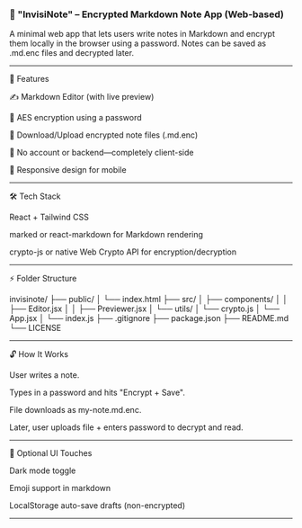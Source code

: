 
### 🔐 "InvisiNote" – Encrypted Markdown Note App (Web-based)

A minimal web app that lets users write notes in Markdown and encrypt them locally in the browser using a password. Notes can be saved as .md.enc files and decrypted later.


---

🌟 Features

✍️ Markdown Editor (with live preview)

🔐 AES encryption using a password

💾 Download/Upload encrypted note files (.md.enc)

🧪 No account or backend—completely client-side

📱 Responsive design for mobile



---

🛠 Tech Stack

React + Tailwind CSS

marked or react-markdown for Markdown rendering

crypto-js or native Web Crypto API for encryption/decryption



---

⚡ Folder Structure

invisinote/
├── public/
│   └── index.html
├── src/
│   ├── components/
│   │   ├── Editor.jsx
│   │   ├── Previewer.jsx
│   └── utils/
│       └── crypto.js
│   └── App.jsx
│   └── index.js
├── .gitignore
├── package.json
├── README.md
└── LICENSE


---

🔓 How It Works

User writes a note.

Types in a password and hits "Encrypt + Save".

File downloads as my-note.md.enc.

Later, user uploads file + enters password to decrypt and read.



---

📸 Optional UI Touches

Dark mode toggle

Emoji support in markdown

LocalStorage auto-save drafts (non-encrypted)



---
